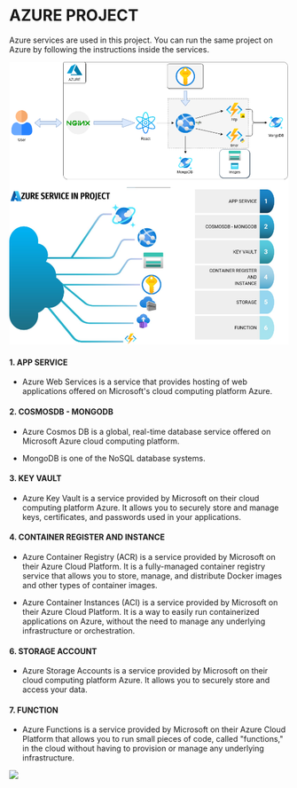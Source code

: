 # AZURE PROJECT
Azure services are used in this project. You can run the same project on Azure by following the instructions inside the services.

![Azure](./doc/images/azure.png)

#### 1. APP SERVICE
- Azure Web Services is a service that provides hosting of web applications offered on Microsoft's cloud computing platform Azure.

#### 2. COSMOSDB - MONGODB
- Azure Cosmos DB is a global, real-time database service offered on Microsoft Azure cloud computing platform.

- MongoDB is one of the NoSQL database systems.

#### 3. KEY VAULT
- Azure Key Vault is a service provided by Microsoft on their cloud computing platform Azure. It allows you to securely store and manage keys, certificates, and passwords used in your applications.
#### 4. CONTAINER REGISTER AND INSTANCE
- Azure Container Registry (ACR) is a service provided by Microsoft on their Azure Cloud Platform. It is a fully-managed container registry service that allows you to store, manage, and distribute Docker images and other types of container images.

- Azure Container Instances (ACI) is a service provided by Microsoft on their Azure Cloud Platform. It is a way to easily run containerized applications on Azure, without the need to manage any underlying infrastructure or orchestration.

#### 6. STORAGE ACCOUNT
- Azure Storage Accounts is a service provided by Microsoft on their cloud computing platform Azure. It allows you to securely store and access your data.
#### 7. FUNCTION

- Azure Functions is a service provided by Microsoft on their Azure Cloud Platform that allows you to run small pieces of code, called "functions," in the cloud without having to provision or manage any underlying infrastructure.


<p align="left">
 <a href="https://www.linkedin.com/in/ramazanakkulak/">
 <img src="https://img.shields.io/badge/LinkedIn-0077B5?style=for-the-badge&logo=linkedin&logoColor=white" width="100" />
 </a>
</p>


